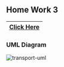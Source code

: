 ## Home Work 3
|<a href="https://github.com/abhinandanraj/Java-Case-Lab/blob/main/Tasks/task%20no%203.md">Click Here</a>|
| :-: |

### UML Diagram
![transport-uml](https://github.com/user-attachments/assets/0264be82-6772-4be4-afee-3680df70be99)
